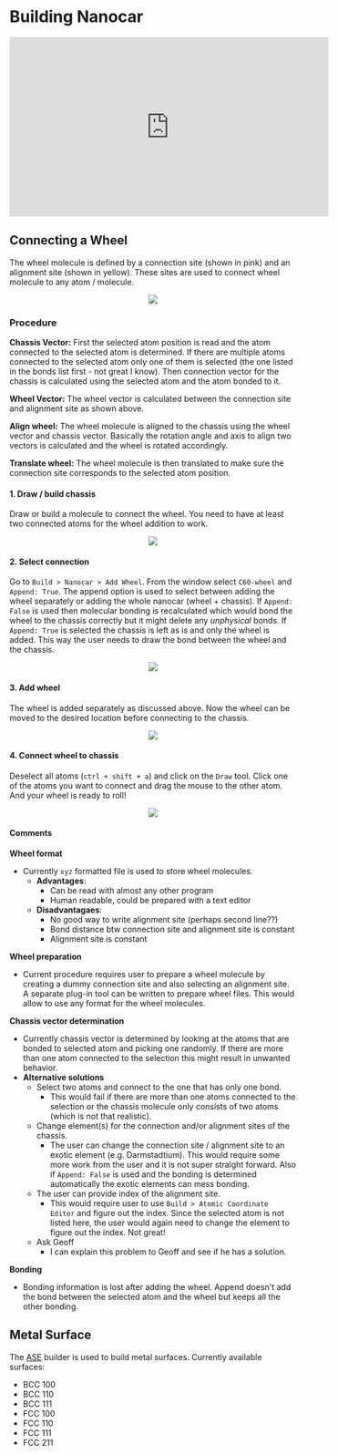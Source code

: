 # Building Nanocar

<iframe width="560" height="315" src="https://www.youtube.com/embed/bNmIEJaXltg" frameborder="0" allow="autoplay; encrypted-media" allowfullscreen></iframe>

## Connecting a Wheel

The wheel molecule is defined by a connection site (shown in pink) and an alignment site (shown in yellow). These sites are used to connect  wheel molecule to any atom / molecule.
<p align="center"><img src='assets/img/c60-wheel-addition.png'></p>

### Procedure

**Chassis Vector:**
 First the selected atom position is read and the atom connected to the selected atom is determined. If there are multiple atoms connected to the selected atom only one of them is selected (the one listed in the bonds list first - not great I know). Then connection vector for the chassis is calculated using the selected atom and the atom bonded to it.

**Wheel Vector:**
 The wheel vector is calculated between the connection site and alignment site as shown above.

**Align wheel:**
 The wheel molecule is aligned to the chassis using the wheel vector and chassis vector. Basically the rotation angle and axis to align two vectors is calculated and the wheel is rotated accordingly.

**Translate wheel:**
 The wheel molecule is then translated to make sure the connection site corresponds to the selected atom position.


#### 1. Draw / build chassis
Draw or build a molecule to connect the wheel. You need to have at least two connected atoms for the wheel addition to work.
<p align="center"><img src='assets/img/wheel-addition-step1.png'></p>

#### 2. Select connection
Go to `Build > Nanocar > Add Wheel`. From the window select `C60-wheel` and `Append: True`.
The append option is used to select between adding the wheel separately or adding the whole nanocar (wheel + chassis). If `Append: False` is used then molecular bonding is recalculated which would bond the wheel to the chassis correctly but it might delete any *unphysical* bonds. If `Append: True` is selected the chassis is left as is and only the wheel is added. This way the user needs to draw the bond between the wheel and the chassis.
<p align="center"><img src='assets/img/wheel-addition-step2.png'></p>

#### 3. Add wheel
The wheel is added separately as discussed above. Now the wheel can be moved to the desired location before connecting to the chassis.
<p align="center"><img src='assets/img/wheel-addition-step3.png'></p>

#### 4. Connect wheel to chassis
Deselect all atoms (`ctrl + shift + a`) and click on the `Draw` tool. Click one of the atoms you want to connect and drag the mouse to the other atom. And your wheel is ready to roll!
<p align="center"><img src='assets/img/wheel-addition-step4.png'></p>

#### Comments

**Wheel format**
- Currently `xyz` formatted file is used to store wheel molecules.
  - **Advantages**:
    - Can be read with almost any other program
    - Human readable, could be prepared with a text editor
  - **Disadvantagaes**:
    - No good way to write alignment site (perhaps second line??)
    - Bond distance btw connection site and alignment site is constant
    - Alignment site is constant

**Wheel preparation**
- Current procedure requires user to prepare a wheel molecule by creating a dummy connection site and also selecting an alignment site. A separate plug-in tool can be written to prepare wheel files. This would allow to use any format for the wheel molecules.

**Chassis vector determination**
- Currently chassis vector is determined by looking at the atoms that are bonded to selected atom and picking one randomly. If there are more than one atom connected to the selection this might result in unwanted behavior.
- **Alternative solutions**
  - Select two atoms and connect to the one that has only one bond.
    - This would fail if there are more than one atoms connected to the selection or the chassis molecule only consists of two atoms (which is not that realistic).
  - Change element(s) for the connection and/or alignment sites of the chassis.
    - The user can change the connection site / alignment site to an exotic element (e.g. Darmstadtium). This would require some more work from the user and it is not super straight forward. Also if `Append: False` is used and the bonding is determined automatically the exotic elements can mess bonding.
  - The user can provide index of the alignment site.
    - This would require user to use `Build > Atomic Coordinate Editor` and figure out the index. Since the selected atom is not listed here, the user would again need to change the element to figure out the index. Not great!
  - Ask Geoff
    - I can explain this problem to Geoff and see if he has a solution.

**Bonding**
- Bonding information is lost after adding the wheel. Append doesn't add the bond between the selected atom and the wheel but keeps all the other bonding.

## Metal Surface

The [ASE](https://wiki.fysik.dtu.dk/ase/) builder is used to build metal surfaces.
Currently available surfaces:
- BCC 100
- BCC 110
- BCC 111
- FCC 100
- FCC 110
- FCC 111
- FCC 211
